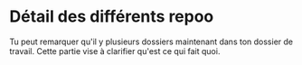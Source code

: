 # Détail des différents repoo

Tu peut remarquer qu'il y plusieurs dossiers maintenant dans ton dossier de travail. Cette partie vise à clarifier qu'est ce qui fait quoi.
